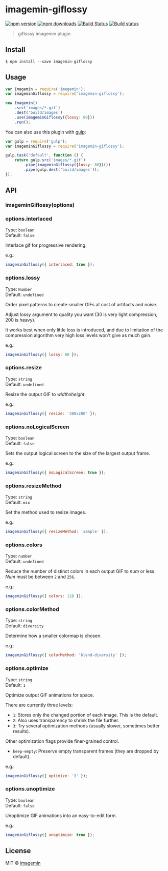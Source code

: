 # imagemin-giflossy

[![npm version](https://img.shields.io/npm/v/imagemin-giflossy.svg)](https://www.npmjs.com/package/imagemin-giflossy)
[![npm downloads](https://img.shields.io/npm/dm/imagemin-giflossy.svg)](https://www.npmjs.com/package/giflossy)
[![Build Status](http://img.shields.io/travis/jihchi/imagemin-giflossy.svg?style=flat)](https://travis-ci.org/jihchi/imagemin-giflossy)
[![Build status](https://ci.appveyor.com/api/projects/status/hdus9imkfyrlh5ls?svg=true)](https://ci.appveyor.com/project/jihchi/imagemin-giflossy)

> giflossy imagemin plugin


## Install

```
$ npm install --save imagemin-giflossy
```

## Usage

```js
var Imagemin = require('imagemin');
var imageminGiflossy = require('imagemin-giflossy');

new Imagemin()
	.src('images/*.gif')
	.dest('build/images')
	.use(imageminGiflossy({lossy: 80}))
	.run();
```

You can also use this plugin with [gulp](http://gulpjs.com):

```js
var gulp = require('gulp');
var imageminGiflossy = require('imagemin-giflossy');

gulp.task('default', function () {
	return gulp.src('images/*.gif')
		.pipe(imageminGiflossy({lossy: 80})())
		.pipe(gulp.dest('build/images'));
});
```


## API

### imageminGiflossy(options)

### options.interlaced

Type: `boolean`  
Default: `false`

Interlace gif for progressive rendering.

e.g.:
```js
imageminGiflossy({ interlaced: true });
```

### options.lossy

Type: `Number`  
Default: `undefined`

Order pixel patterns to create smaller GIFs at cost of artifacts and noise.

Adjust lossy argument to quality you want (30 is very light compression, 200 is heavy).

It works best when only little loss is introduced, and due to limitation of the compression algorithm very high loss levels won't give as much gain.

e.g.:
```js
imageminGiflossy({ lossy: 80 });
```

### options.resize

Type: `string`  
Default: `undefined`

Resize the output GIF to *widthxheight*.

e.g.:
```js
imageminGiflossy({ resize: '300x200' });
```

### options.noLogicalScreen

Type: `boolean`  
Default: `false`

Sets the output logical screen to the size of the largest output frame.

e.g.:
```js
imageminGiflossy({ noLogicalScreen: true });
```

### options.resizeMethod

Type: `string`  
Default: `mix`

Set the method used to resize images.

e.g.:
```js
imageminGiflossy({ resizeMethod: 'sample' });
```

### options.colors

Type: `number`  
Default: `undefined`

Reduce the number of distinct colors in each output GIF to *num* or less. *Num* must be between `2` and `256`.

e.g.:
```js
imageminGiflossy({ colors: 128 });
```

### options.colorMethod

Type: `string`  
Default: `diversity`

Determine how a smaller colormap is chosen.

e.g.:
```js
imageminGiflossy({ colorMethod: 'blend-diversity' });
```

### options.optimize

Type: `string`  
Default: `1`

Optimize output GIF animations for space.

There are currently three levels:
 * `1`: Stores only the changed portion of each image. This is the default.
 * `2`: Also uses transparency to shrink the file further.
 * `3`: Try several optimization methods (usually slower, sometimes better results).

Other optimization flags provide finer-grained control.

 * `keep-empty`: Preserve empty transparent frames (they are dropped by default).

e.g.:
```js
imageminGiflossy({ optimize: '3' });
```

### options.unoptimize

Type: `boolean`  
Default: `false`

Unoptimize GIF animations into an easy-to-edit form.

e.g.:
```js
imageminGiflossy({ unoptimize: true });
```

## License

MIT © [imagemin](https://github.com/imagemin)
